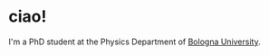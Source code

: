 # ciao!

I'm a PhD student at the Physics Department of [Bologna University](https://www.unibo.it/en/homepage). 

